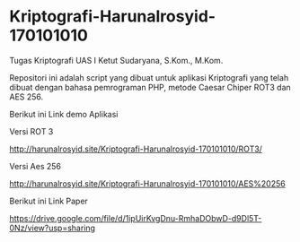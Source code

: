 # Kriptografi-Harunalrosyid-170101010
Tugas Kriptografi UAS I Ketut Sudaryana, S.Kom., M.Kom.


Repositori ini adalah script yang dibuat untuk aplikasi Kriptografi yang telah dibuat dengan bahasa pemrograman PHP, metode Caesar Chiper ROT3 dan AES 256. 

Berikut ini Link demo Aplikasi


Versi ROT 3


http://harunalrosyid.site/Kriptografi-Harunalrosyid-170101010/ROT3/


Versi Aes 256


http://harunalrosyid.site/Kriptografi-Harunalrosyid-170101010/AES%20256



Berikut ini Link Paper


https://drive.google.com/file/d/1ipUirKvgDnu-RmhaDObwD-d9Dl5T-0Nz/view?usp=sharing
